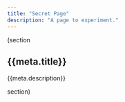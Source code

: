 ```yaml
---
title: "Secret Page"
description: "A page to experiment."
---
```


(section

## {{meta.title}}

{{meta.description}}

section)

<script>
  alert('Welcome!');
</script>
